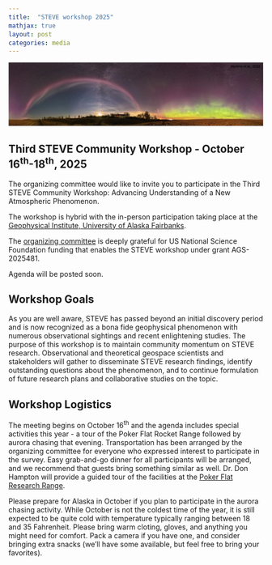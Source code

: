 ```yaml
---
title:  "STEVE workshop 2025"
mathjax: true
layout: post
categories: media
---
```


![STEVE](/assets/Martinis-2022.png)


## Third STEVE Community Workshop - October 16<sup>th</sup>-18<sup>th</sup>, 2025

The organizing committee would like to invite you to participate in the Third STEVE Community Workshop: Advancing Understanding of a New Atmospheric Phenomenon.

The workshop is hybrid with the in-person participation taking place at the [Geophysical Institute, University of Alaska Fairbanks](https://www.gi.alaska.edu/).

The [organizing committee](https://steve-aurora.github.io/about/) is deeply grateful for US National Science Foundation funding that enables the STEVE workshop under grant AGS-2025481.

Agenda will be posted soon.


## Workshop Goals

As you are well aware, STEVE has passed beyond an initial discovery period and is now recognized as a bona fide geophysical phenomenon with numerous observational sightings and recent enlightening studies. The purpose of this workshop is to maintain community momentum on STEVE research.  Observational and theoretical geospace scientists and stakeholders will gather to disseminate STEVE research findings, identify outstanding questions about the phenomenon, and to continue formulation of future research plans and collaborative studies on the topic.

## Workshop Logistics

The meeting begins on October 16<sup>th</sup> and the agenda includes special activities this year - a tour of the Poker Flat Rocket Range followed by aurora chasing that evening. Transportation has been arranged by the organizing committee for everyone who expressed interest to participate in the survey. Easy grab-and-go dinner for all participants will be arranged, and we recommend that guests bring something similar as well. Dr. Don Hampton will provide a guided tour of the facilities at the [Poker Flat Research Range](https://www.pfrr.alaska.edu/).

Please prepare for Alaska in October if you plan to participate in the aurora chasing activity. While October is not the coldest time of the year, it is still expected to be quite cold with temperature typically ranging between 18 and 35 Fahrenheit. Please bring warm cloting, gloves, and anything you might need for comfort. Pack a camera if you have one, and consider bringing extra snacks (we’ll have some available, but feel free to bring your favorites).
